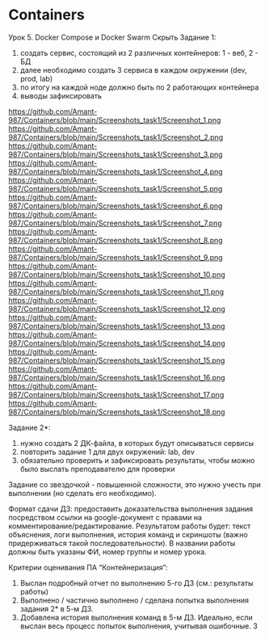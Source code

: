 # Containers
Урок 5. Docker Compose и Docker Swarm
Скрыть
Задание 1:
1) создать сервис, состоящий из 2 различных контейнеров: 1 - веб, 2 - БД
2) далее необходимо создать 3 сервиса в каждом окружении (dev, prod, lab)
3) по итогу на каждой ноде должно быть по 2 работающих контейнера
4) выводы зафиксировать

https://github.com/Amant-987/Containers/blob/main/Screenshots_task1/Screenshot_1.png
https://github.com/Amant-987/Containers/blob/main/Screenshots_task1/Screenshot_2.png
https://github.com/Amant-987/Containers/blob/main/Screenshots_task1/Screenshot_3.png
https://github.com/Amant-987/Containers/blob/main/Screenshots_task1/Screenshot_4.png
https://github.com/Amant-987/Containers/blob/main/Screenshots_task1/Screenshot_5.png
https://github.com/Amant-987/Containers/blob/main/Screenshots_task1/Screenshot_6.png
https://github.com/Amant-987/Containers/blob/main/Screenshots_task1/Screenshot_7.png
https://github.com/Amant-987/Containers/blob/main/Screenshots_task1/Screenshot_8.png
https://github.com/Amant-987/Containers/blob/main/Screenshots_task1/Screenshot_9.png
https://github.com/Amant-987/Containers/blob/main/Screenshots_task1/Screenshot_10.png
https://github.com/Amant-987/Containers/blob/main/Screenshots_task1/Screenshot_11.png
https://github.com/Amant-987/Containers/blob/main/Screenshots_task1/Screenshot_12.png
https://github.com/Amant-987/Containers/blob/main/Screenshots_task1/Screenshot_13.png
https://github.com/Amant-987/Containers/blob/main/Screenshots_task1/Screenshot_14.png
https://github.com/Amant-987/Containers/blob/main/Screenshots_task1/Screenshot_15.png
https://github.com/Amant-987/Containers/blob/main/Screenshots_task1/Screenshot_16.png
https://github.com/Amant-987/Containers/blob/main/Screenshots_task1/Screenshot_17.png
https://github.com/Amant-987/Containers/blob/main/Screenshots_task1/Screenshot_18.png



Задание 2*:
1) нужно создать 2 ДК-файла, в которых будут описываться сервисы
2) повторить задание 1 для двух окружений: lab, dev
3) обязательно проверить и зафиксировать результаты, чтобы можно было выслать преподавателю для проверки

Задание со звездочкой - повышенной сложности, это нужно учесть при выполнении (но сделать его необходимо).

Формат сдачи ДЗ: предоставить доказательства выполнения задания посредством ссылки на google-документ с правами на комментирование/редактирование.
Результатом работы будет: текст объяснения, логи выполнения, история команд и скриншоты (важно придерживаться такой последовательности).
В названии работы должны быть указаны ФИ, номер группы и номер урока.

Критерии оценивания ПА “Контейнеризация”:
1) Выслан подробный отчет по выполнению 5-го ДЗ (см.: результаты работы)
2) Выполнено / частично выполнено / сделана попытка выполнения задания 2* в 5-м ДЗ.
3) Добавлена история выполнения команд в 5-м ДЗ. Идеально, если выслан весь процесс попыток выполнения, учитывая ошибочные.
3